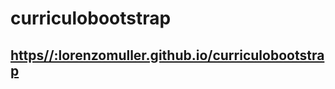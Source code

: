 # curriculobootstrap
##  [https//:lorenzomuller.github.io/curriculobootstrap](https://lorenzomuller.github.io/curriculobootstrap/)

